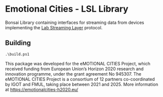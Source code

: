 # Emotional Cities - LSL Library

Bonsai Library containing interfaces for streaming data from devices implementing the [Lab Streaming Layer](https://labstreaminglayer.readthedocs.io/index.html) protocol.

## Building

```ps
.\build.ps1
```

This package was developed for the eMOTIONAL CITIES Project, which received funding from European Union’s Horizon 2020 research and innovation programme, under the grant agreement No 945307. The eMOTIONAL CITIES Project is a consortium of 12 partners co-coordinated by IGOT and FMUL, taking place between 2021 and 2025. More information at https://emotionalcities-h2020.eu/